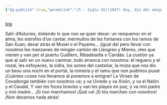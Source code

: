 ```yaml
---
{"dg-publish":true,"permalink":"/5 - Siglo XX/(1947) Hoy, día del emigrante/","tags":["#Siglo_20","a1947","central","Luis_Aurelio_Álvarez","escrito","Buenos_Aires","Gijón","poema"]}
---
```


[link](http://asturies.com/cavedaynava/hoydiadelemigrante.txt)

Salir d’Asturies, doliendo
lo que non se quier dexar:
un resquemor en el alma,
les estrofes d’un cantar,
mermullos de les fontanes
con los ramos de San Xuan;
dexar atrás el Musel
o el Payares… ¡Igual da!
pero llevar con nosotros
les manzanes de mingán
carbón de Llangreo y Mieres,
oles que vienen y van
per el puertu Cudilero,
Ribadesella o Candás.
La custión ya que al salir 
en un nuevu caminar,
todo arranca con nosotros:
el regueru y el nozal, 
les esfoyaces, la sidra,
los sones del castañar,
la moza que nos dio un besu
una nochi en el portal,
la romería y el ramu
que non pudimos puxar
¡Cuántes coses nos llevamos
al ponemos a emigrar!
La Virxen de Covadonga
también con nosotros va;
y va Uviedo y va Xixón,
y va el Nalón y el Caudal,
Y van les foces bravíes
y van les playes en paz;
y va mió padre y mió madre…
¡Si non marchamos! ¡Qué va!
¡Si tós marchen con nosotros!
¡Non dexamos nada atrás!